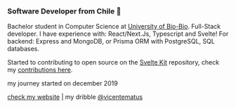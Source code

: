 ### Software Developer from Chile  🐲

Bachelor student in Computer Science at [University of Bio-Bio](https://www.ubiobio.cl/w/). Full-Stack developer. I have experience with:  React/Next.Js, Typescript and Svelte! For backend: Express and MongoDB, or Prisma ORM with PostgreSQL, SQL databases.

Started to contributing to open source on the [Svelte Kit](https://github.com/sveltejs/kit) repository, check my [contributions here](https://gist.github.com/vicentematus/d89f23d0611581acb6d417bc88de6e0b).

my journey started on december 2019

[check my website](https://www.vicentematus.cl/) | my dribble [@vicentematus](https://dribbble.com/vicentematus)

